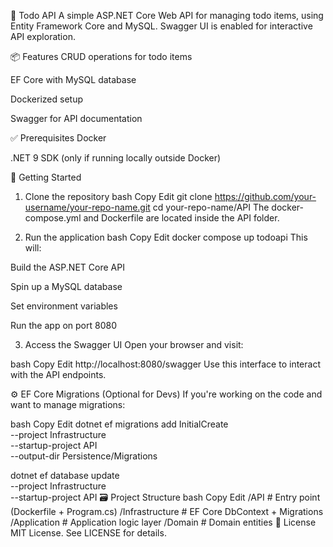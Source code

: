 📝 Todo API
A simple ASP.NET Core Web API for managing todo items, using Entity Framework Core and MySQL. Swagger UI is enabled for interactive API exploration.

📦 Features
CRUD operations for todo items

EF Core with MySQL database

Dockerized setup

Swagger for API documentation

✅ Prerequisites
Docker

.NET 9 SDK (only if running locally outside Docker)

🚀 Getting Started
1. Clone the repository
bash
Copy
Edit
git clone https://github.com/your-username/your-repo-name.git
cd your-repo-name/API
The docker-compose.yml and Dockerfile are located inside the API folder.

2. Run the application
bash
Copy
Edit
docker compose up todoapi
This will:

Build the ASP.NET Core API

Spin up a MySQL database

Set environment variables

Run the app on port 8080

3. Access the Swagger UI
Open your browser and visit:

bash
Copy
Edit
http://localhost:8080/swagger
Use this interface to interact with the API endpoints.

⚙️ EF Core Migrations (Optional for Devs)
If you're working on the code and want to manage migrations:

bash
Copy
Edit
dotnet ef migrations add InitialCreate \
  --project Infrastructure \
  --startup-project API \
  --output-dir Persistence/Migrations

dotnet ef database update \
  --project Infrastructure \
  --startup-project API
🗃️ Project Structure
bash
Copy
Edit
/API               # Entry point (Dockerfile + Program.cs)
/Infrastructure    # EF Core DbContext + Migrations
/Application       # Application logic layer
/Domain            # Domain entities
📝 License
MIT License. See LICENSE for details.
